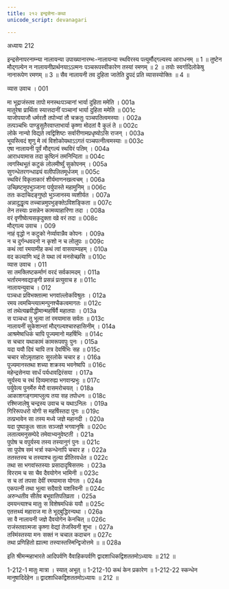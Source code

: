 ```yaml
---
title: २१२ इन्द्रसेना-कथा
unicode_script: devanagari

---
```



अध्यायः 212

इन्द्रसेनापरनाम्न्या नालायन्या उपाख्यानारम्भः-नालायन्या स्थविरस्य पत्युर्मौद्गल्यस्य आराधनम् ॥ 1 ॥ तुष्टेन मौद्गल्येन न नालायनीप्रार्थनयाऽऽत्मनः पञ्चरूपस्वीकारेण तस्यां रमणम् ॥ 2 ॥ तयोः स्वर्गादिलोकेषु नानारूपेण रमणम् ॥ 3 ॥ सैव नालायनी तव दुहिता जातेति द्रुपदं प्रति व्यासस्योक्तिः ॥ 4 ॥

व्यास उवाच ।	001  

मा भूद्राजंस्तव तापो मनस्थःपञ्चानां भार्या दुहिता ममेति ।	001a  
मातुरेषा प्रार्थिता स्यात्तदानीं पञ्चानां भार्या दुहिता ममेति ॥	001c  
याजोपयाजौ धर्मरतौ तपोभ्यां तौ चक्रतुः पञ्चपतित्वमस्याः ।	002a  
तत्पञ्चभिः पाण्डुसुतैरवाप्ताभार्या कृष्णा मोदतां वै कुलं ते ॥	002c  
लोके नान्यो विद्यते त्वद्विशिष्टः सर्वारीणामप्रधृष्योऽसि राजन् ।	003a  
भूयस्त्विदं शृणु मे त्वं विशोकोयथाऽऽगतं पञ्चपत्नीत्वमस्याः ॥	003c  
एषा नालायनी पूर्वं मौद्गल्यं स्थविरं पतिम् ।	004a  
आराधयामास तदा कुष्ठिनं तमनिन्दिता ॥	004c  
त्वगस्थिभूतं कटुकं लोलमीर्ष्युं सुकोपनम् ।	005a  
सुगन्धेतरगन्धाढ्यं वलीपलितमूर्धजम् ॥	005c  
स्थविरं विकृताकारं शीर्यमाणनखत्वचम् ।	006a  
उच्छिष्टमुपभुञ्जाना पर्युपास्ते महामुनिम् ॥	006c  
ततः कदाचिदङ्गुष्ठो भुञ्जानस्य व्यशीर्यत ।	007a  
अन्नादुद्धृत्य तच्चान्नमुपभुङ्क्तेऽविशङ्किता ॥	007c  
तेन तस्याः प्रसन्नेन कामव्याहारिणा तदा ।	008a  
वरं वृणीष्वेत्यसकृदुक्ता वव्रे वरं तदा ॥	008c  
मौद्गल्य उवाच ।	009  
नाहं वृद्धो न कटुको नेर्व्यावान्नैव कोपनः ।	009a  
न च दुर्गन्धवदनो न कृशो न च लोलुपः ॥	009c  
कथं त्वां रमयामीह कथं त्वां वासयाम्यहम् ।	010a  
वद कल्याणि भद्रं ते यथा त्वं मनसेच्छसि ॥	010c  
व्यास उवाच ।	011  
सा तमक्लिष्टकर्माणं वरदं सर्वकामदम् ।	011a  
भर्तारमनवद्याङ्गी प्रसन्नं प्रत्युवाच ह ॥	011c  
नालायन्युवाच ।	012  
पञ्चधा प्रविभक्तात्मा भगवांल्लोकविश्रुतः ।	012a  
रमय त्वमचिन्त्यात्मन्पुनश्चैकत्वमागतः ॥	012c  
तां तथेत्यब्रवीद्धीमान्महर्षिर्वै महातपाः ।	013a  
स पञ्चधा तु भूत्वा तां रमयामास सर्वतः ॥	013c  
नालायनीं सुकेशान्तां मौद्गल्यश्चारुहासिनीम् ।	014a  
आश्रमेष्वधिकं चापि पूज्यमानो महर्षिभिः ॥	014c  
स चचार यथाकामं कामरूपवपुः पुनः ।	015a  
यदा ययौ दिवं चापि तत्र देवर्षिभिः सह ॥	015c  
चचार सोऽमृताहारः सुरलोके चचार ह ।	016a  
पूज्यमानस्तथा शच्या शक्रस्य भवनेष्वपि ॥	016c  
महेन्द्रसेनया सार्धं पर्यधावद्रिरंसया ।	017a  
सूर्यस्य च रथं दिव्यमारुह्य भगवान्प्रभुः ॥	017c  
पर्युपेत्य पुनर्मेरु मेरौ वासमरोचयत् ।	018a  
आकाशगङ्गामाप्लुत्य तया सह तपोधनः ॥	018c  
रश्मिजालेषु चन्द्रस्य उवाच च यथाऽनिलः ।	019a  
गिरिरूपधरो योगी स महर्षिस्तदा पुनः ॥	019c  
तत्प्रभावेन सा तस्य मध्ये जज्ञे महानदी ।	020a  
यदा पुष्पाकुलः सालः सञ्जज्ञे भगवानृषिः ॥	020c  
लतात्वमनुसम्पेदे तमेवाभ्यनुवेष्टती ।	021a  
पुपोष च वपुर्यस्य तस्य तस्यानुगं पुनः ॥	021c  
सा पुपोष समं भर्त्रा स्कन्धेनापि चचार ह ।	022a  
ततस्तस्य च तस्याश्च तुल्या प्रीतिरवर्धत ॥	022c  
तथा सा भगवांस्तस्याः प्रसादादृषिसत्तमः ।	023a  
विरराम च सा चैव दैवयोगेन भामिनी ॥	023c  
स च तां तपसा देवीं रमयामास योगतः ।	024a  
एकपत्नी तथा भूत्वा सदैवाग्रे यशस्विनी ॥	024c  
अरुन्धतीव सीतेव बभूवातिपतिव्रता ।	025a  
दमयन्त्याश्च मातुः स विशेषमधिकं ययौ ॥	025c  
एतत्तथ्यं महाराज मा ते भूद्बुद्धिरन्यथा ।	026a  
सा वै नालायनी जज्ञे दैवयोगेन केनचित् ॥	026c  
राजंस्तवात्मजा कृष्णा वेद्यां तेजस्विनी शुभा ।	027a  
तस्मिंस्तस्या मनः सक्तं न चचाल कदाचन ॥	027c  
तथा प्रणिहितो ह्यात्मा तस्यास्तस्मिन्द्विजोत्तमे ॥ ॥	028a  

इति श्रीमन्महाभारते आदिपर्वणि वैवाहिकपर्वणि द्वादशाधिकद्विशततमोऽध्यायः ॥ 212 ॥

1-212-1 मातुः मात्रा । स्यात् अभूत् ॥ 1-212-10 कथं केन प्रकारेण ॥ 1-212-22 स्कन्धेन मानुषादिदेहेन ॥ द्वादशाधिकद्विशततमोऽध्यायः ॥ 212 ॥